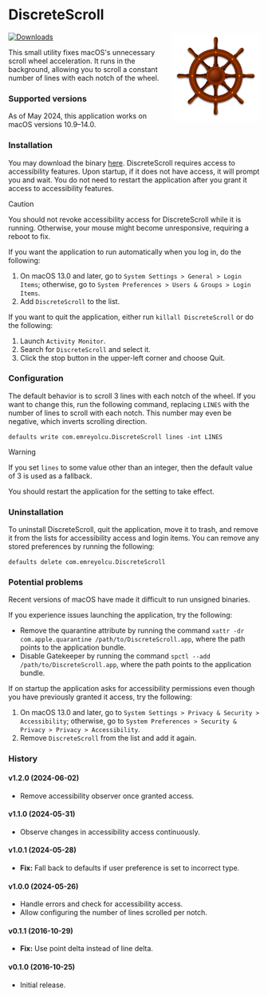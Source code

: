 # DiscreteScroll

<img src="https://github.com/emreyolcu/discrete-scroll/blob/icon/icon.png?raw=true" align="right" width="35%">

[![Downloads](https://img.shields.io/github/downloads/emreyolcu/discrete-scroll/total.svg)](https://github.com/emreyolcu/discrete-scroll/releases)

This small utility fixes macOS's unnecessary scroll wheel acceleration.
It runs in the background, allowing you to scroll
a constant number of lines with each notch of the wheel.

### Supported versions

As of May 2024, this application works on macOS versions 10.9–14.0.

### Installation

You may download the binary [here](https://github.com/emreyolcu/discrete-scroll/releases/download/v1.1.0/DiscreteScroll.zip).
DiscreteScroll requires access to accessibility features.
Upon startup, if it does not have access, it will prompt you and wait.
You do not need to restart the application
after you grant it access to accessibility features.

> [!CAUTION]
> You should not revoke accessibility access
> for DiscreteScroll while it is running.
> Otherwise, your mouse might become unresponsive, requiring a reboot to fix.

If you want the application to run automatically when you log in,
do the following:

1. On macOS 13.0 and later, go to `System Settings > General > Login Items`;
   otherwise, go to `System Preferences > Users & Groups > Login Items`.
2. Add `DiscreteScroll` to the list.

If you want to quit the application, either run `killall DiscreteScroll`
or do the following:

1. Launch `Activity Monitor`.
2. Search for `DiscreteScroll` and select it.
3. Click the stop button in the upper-left corner and choose Quit.

### Configuration

The default behavior is to scroll 3 lines with each notch of the wheel.
If you want to change this, run the following command,
replacing `LINES` with the number of lines to scroll with each notch.
This number may even be negative, which inverts scrolling direction.

```
defaults write com.emreyolcu.DiscreteScroll lines -int LINES
```

> [!WARNING]
> If you set `lines` to some value other than an integer,
> then the default value of 3 is used as a fallback.

You should restart the application for the setting to take effect.

### Uninstallation

To uninstall DiscreteScroll, quit the application, move it to trash,
and remove it from the lists for accessibility access and login items.
You can remove any stored preferences by running the following:

```
defaults delete com.emreyolcu.DiscreteScroll
```

### Potential problems

Recent versions of macOS have made it difficult to run unsigned binaries.

If you experience issues launching the application, try the following:

- Remove the quarantine attribute by running the command
  `xattr -dr com.apple.quarantine /path/to/DiscreteScroll.app`,
  where the path points to the application bundle.
- Disable Gatekeeper by running the command
  `spctl --add /path/to/DiscreteScroll.app`,
  where the path points to the application bundle.

If on startup the application asks for accessibility permissions
even though you have previously granted it access, try the following:

1. On macOS 13.0 and later, go to `System Settings > Privacy & Security > Accessibility`;
   otherwise, go to `System Preferences > Security & Privacy > Privacy > Accessibility`.
2. Remove `DiscreteScroll` from the list and add it again.

### History

#### v1.2.0 (2024-06-02)

- Remove accessibility observer once granted access.

#### v1.1.0 (2024-05-31)

- Observe changes in accessibility access continuously.

#### v1.0.1 (2024-05-28)

- **Fix:** Fall back to defaults if user preference is set to incorrect type.

#### v1.0.0 (2024-05-26)

- Handle errors and check for accessibility access.
- Allow configuring the number of lines scrolled per notch.

#### v0.1.1 (2016-10-29)

- **Fix:** Use point delta instead of line delta.

#### v0.1.0 (2016-10-25)

- Initial release.
